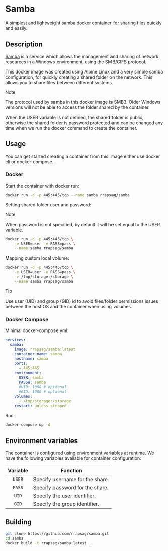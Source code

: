# Samba

A simplest and lightweight samba docker container for sharing files quickly and easily.

## Description

[Samba](https://www.samba.org/) is a service which allows the management and sharing of network resources in a Windows environment, using the SMB/CIFS protocol.

This docker image was created using Alpine Linux and a very simple samba configuration, for quickly creating a shared folder on the network. This allows you to share files between different systems.

>[!NOTE]
>The protocol used by samba in this docker image is SMB3. Older Windows versions will not be able to access the folder shared by the container.

When the USER variable is not defined, the shared folder is public, otherwise the shared folder is password protected and can be changed any time when we run the docker command to create the container.

## Usage

You can get started creating a container from this image either use docker cli or docker-compose.

### Docker

Start the container with docker run:

```zsh
docker run -d -p 445:445/tcp --name samba rrapsag/samba
```

Setting shared folder user and password:

>[!NOTE]
>When password is not specified, by default it will be set equal to the USER variable.

```zsh
docker run -d -p 445:445/tcp \
    -e USER=user -e PASS=pass \
    --name samba rrapsag/samba
```

Mapping custom local volume:

```zsh
docker run -d -p 445:445/tcp \
    -e USER=user -e PASS=pass \
    -v /tmp/storage:/storage \
    --name samba rrapsag/samba
```

>[!TIP]
>Use user (UID) and group (GID) id to avoid files/folder permissions issues between the host OS and the container when using volumes.

### Docker Compose

Minimal docker-compose.yml:

```yaml
services:
  samba:
    image: rrapsag/samba:latest
    container_name: samba
    hostname: samba
    ports:
      - 445:445
    environment:
      USER: samba
      PASSW: samba
      #UID: 1000 # optional
      #GID: 1000 # optional
    volumes:
      - /tmp/storage:/storage
    restart: unless-stopped
```
Run:

```zsh
docker-compose up -d
```

## Environment variables

The container is configured using environment variables at runtime. We have the following variables available for container configuration:

| Variable | Function |
| :----: | --- |
| `USER` | Specify username for the share. |
| `PASS` | Specify password for the share. |
| `UID` | Specify the user identifier. |
| `GID` | Specify the group identifier. |

## Building

```zsh
git clone https://github.com/rrapsag/samba.git
cd samba
docker build -t rrapsag/samba:latest .
```
